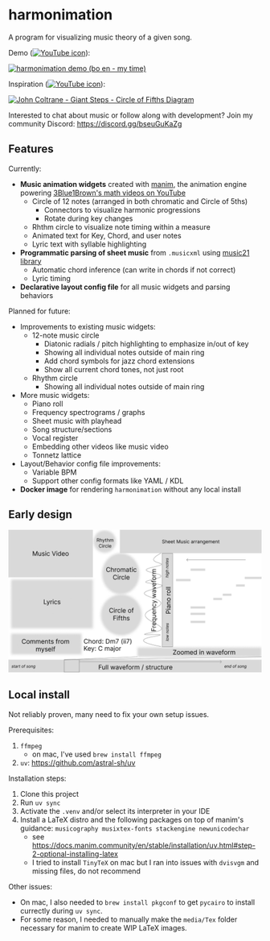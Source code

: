 # harmonimation

A program for visualizing music theory of a given song.

Demo ([<img src="https://www.gstatic.com/youtube/img/branding/youtubelogo/svg/youtubelogo.svg" alt="YouTube icon" width="60"/>](https://www.youtube.com/watch?v=mpmt3kntKTI)):

[![harmonimation demo (bo en - my time)](https://img.youtube.com/vi/mpmt3kntKTI/0.jpg)](https://www.youtube.com/watch?v=mpmt3kntKTI)

Inspiration ([<img src="https://www.gstatic.com/youtube/img/branding/youtubelogo/svg/youtubelogo.svg" alt="YouTube icon" width="60"/>](https://www.youtube.com/watch?v=1lkJTSdGLG8)):

[![John Coltrane - Giant Steps - Circle of Fifths Diagram](https://img.youtube.com/vi/1lkJTSdGLG8/0.jpg)](https://www.youtube.com/watch?v=1lkJTSdGLG8)

Interested to chat about music or follow along with development?
Join my community Discord: <https://discord.gg/bseuGuKaZg>

## Features

Currently:

-   **Music animation widgets** created with [manim](https://github.com/ManimCommunity/manim),
    the animation engine powering [3Blue1Brown's math videos on YouTube](https://www.youtube.com/c/3blue1brown)
    -   Circle of 12 notes (arranged in both chromatic and Circle of 5ths)
        -   Connectors to visualize harmonic progressions
        -   Rotate during key changes
    -   Rhthm circle to visualize note timing within a measure
    -   Animated text for Key, Chord, and user notes
    -   Lyric text with syllable highlighting
-   **Programmatic parsing of sheet music** from `.musicxml` using [music21 library](https://www.music21.org/music21docs/about/what.html)
    -   Automatic chord inference (can write in chords if not correct)
    -   Lyric timing
-   **Declarative layout config file** for all music widgets and parsing behaviors

Planned for future:

-   Improvements to existing music widgets:
    -   12-note music circle
        -   Diatonic radials / pitch highlighting to emphasize in/out of key
        -   Showing all individual notes outside of main ring
        -   Add chord symbols for jazz chord extensions
        -   Show all current chord tones, not just root
    -   Rhythm circle
        -   Showing all individual notes outside of main ring
-   More music widgets:
    -   Piano roll
    -   Frequency spectrograms / graphs
    -   Sheet music with playhead
    -   Song structure/sections
    -   Vocal register
    -   Embedding other videos like music video
    -   Tonnetz lattice
-   Layout/Behavior config file improvements:
    -   Variable BPM
    -   Support other config formats like YAML / KDL
-   **Docker image** for rendering `harmonimation` without any local install

## Early design

![early design](resources/harmonimation-design-early_sketch.png)

## Local install

Not reliably proven, many need to fix your own setup issues.

Prerequisites:

1.  `ffmpeg`
    -   on mac, I've used `brew install ffmpeg`
1.  `uv`: <https://github.com/astral-sh/uv>

Installation steps:

1.  Clone this project
1.  Run `uv sync`
1.  Activate the `.venv` and/or select its interpreter in your IDE
1.  Install a LaTeX distro and the following packages on top of manim's guidance:
    `musicography musixtex-fonts stackengine newunicodechar`
    -   see <https://docs.manim.community/en/stable/installation/uv.html#step-2-optional-installing-latex>
    -   I tried to install `TinyTeX` on mac but I ran into issues with `dvisvgm` and missing files, do not recommend

Other issues:

-   On mac, I also needed to `brew install pkgconf` to get `pycairo` to install currectly during `uv sync`.
-   For some reason, I needed to manually make the `media/Tex` folder necessary for manim to create WIP LaTeX images.
